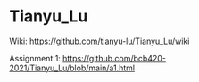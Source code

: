 # Tianyu_Lu

Wiki: https://github.com/tianyu-lu/Tianyu_Lu/wiki  

Assignment 1: https://github.com/bcb420-2021/Tianyu_Lu/blob/main/a1.html
